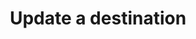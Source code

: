 ---
content-type: "embed-endpoint"
endpoint: "destinations"
key: "update-a-destination"
version: "3"
order: 2


title: "Update a destination"
method: "put"
short-url: |
  /v{{ object.version }}{{ object.endpoint-url }}/{id}
full-url: |
  {{ page.api-base-url }}{{ endpoint.short-url | flatify }}
description: "Updates a destination. Modifications to the `type` attribute are not supported."


arguments:
  - name: "id"
    required: true
    description: "A path parameter corresponding to the unique ID of the destination to be updated."

  - name: "type"
    required: false
    description: "The destination type, either `redshift` or `postgres`."

  - name: "connection"
    required: false
    description: "A destination form properties object corresponding to the value of `type`."


returns: "A destination object."


examples:
  - type: "request"
    language: "curl"
    code: |
      curl -X {{ endpoint.method | upcase }} {{ endpoint.full-url | flatify | strip_newlines }}
           -H "Authorization: Bearer <ACCESS_TOKEN>" 
           -H "Content-Type: application/json"
           -d "{
                "type":"postgres",
                "connection": {
                  "host": "<HOST>",
                  "port": 5432,
                  "username": "<USERNAME>",
                  "database": "<DATABASE>",
                  "password": "<PASSWORD>",
                  "ssl": false
                  }
              }"

  - type: "response"
    language: "json"
    code: |
      {  
        "id":"<ID>",
        "type":"postgres",
        "created_at":"TIME",
        "updated_at":"TIME",
        "connection": {
            "host":"<HOST>",
            "port":5432,
            "username":"<USERNAME>",
            "database":"<DATABASE>",
            "password":"<PASSWORD>",
            "ssl":false
        },
        "last_check":{
            "updated_at":"TIME",
            "status":"OK",
            "message":""
        }
      }
---
